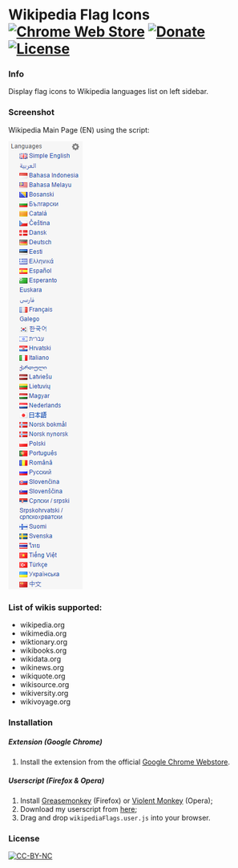 # Wikipedia Flag Icons [![Chrome Web Store](https://img.shields.io/chrome-web-store/v/hcpffdppeejlgoaagghjfnecaofbghgp.svg)](https://chrome.google.com/webstore/detail/wikipedia-flag-icons/hcpffdppeejlgoaagghjfnecaofbghgp) [![Donate](https://img.shields.io/badge/paypal-donate-179BD7.svg)](https://www.paypal.com/cgi-bin/webscr?cmd=_s-xclick&hosted_button_id=M3EYKSBP7755A) [![License](https://img.shields.io/badge/license-CC--BY--NC-brightgreen.svg)](https://en.wikipedia.org/wiki/Creative_Commons_license)

### Info
Display flag icons to Wikipedia languages list on left sidebar.

### Screenshot
Wikipedia Main Page (EN) using the script:

[![Screenshot](screenshot.png)](#)

### List of wikis supported:
* wikipedia.org
* wikimedia.org
* wiktionary.org
* wikibooks.org
* wikidata.org
* wikinews.org
* wikiquote.org
* wikisource.org
* wikiversity.org
* wikivoyage.org

### Installation
##### Extension (Google Chrome)
1. Install the extension from the official [Google Chrome Webstore](https://chrome.google.com/webstore/detail/wikipedia-flag-icons/hcpffdppeejlgoaagghjfnecaofbghgp).

##### Userscript (Firefox & Opera)
1. Install [Greasemonkey](https://addons.mozilla.org/it/firefox/addon/greasemonkey/) (Firefox) or [Violent Monkey](https://addons.opera.com/en/extensions/details/violent-monkey/) (Opera);
2. Download my userscript from [here](https://github.com/DavideViolante/Wikipedia-Flag-Icons/raw/master/Userscript/wikipediaFlagIcons.user.js);
3. Drag and drop `wikipediaFlags.user.js` into your browser.

### License
[![CC-BY-NC](http://i.creativecommons.org/l/by-nc/3.0/88x31.png)](https://en.wikipedia.org/wiki/Creative_Commons_license)

